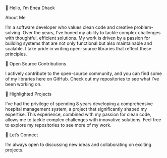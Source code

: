👋 Hello, I’m Enea Dhack

About Me

I’m a software developer who values clean code and creative problem-solving. Over the years, I’ve honed my ability to tackle complex challenges with thoughtful, efficient solutions. My work is driven by a passion for building systems that are not only functional but also maintainable and scalable. I take pride in writing open-source libraries that reflect these principles.

💼 Open Source Contributions

I actively contribute to the open-source community, and you can find some of my libraries here on GitHub. Check out my repositories to see what I’ve been working on.

🌟 Highlighted Projects

I’ve had the privilege of spending 8 years developing a comprehensive hospital management system, a project that significantly shaped my expertise. This experience, combined with my passion for clean code, allows me to tackle complex challenges with innovative solutions. Feel free to explore my repositories to see more of my work.

🤝 Let’s Connect

I’m always open to discussing new ideas and collaborating on exciting projects.
